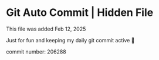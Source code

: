 # Git Auto Commit | Hidden File

This file was added Feb 12, 2025

Just for fun and keeping my daily git commit active 🤪

commit number: 206288
